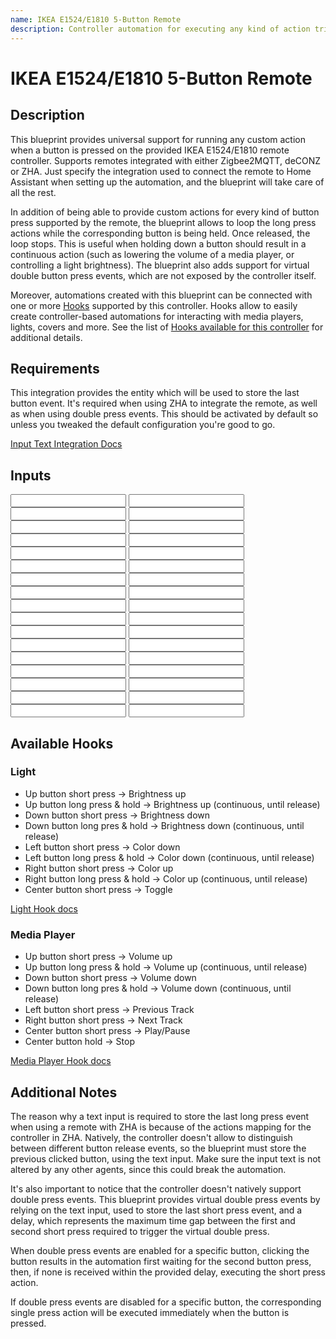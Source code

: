 ```yaml
---
name: IKEA E1524/E1810 5-Button Remote
description: Controller automation for executing any kind of action triggered by an IKEA E1524/E1810 5-Button remote remote controller. Allows to optionally loop an action on a button long press. Supports Zigbee2MQTT, deCONZ, ZHA.
---
```


# IKEA E1524/E1810 5-Button Remote

## Description

This blueprint provides universal support for running any custom action when a button is pressed on the provided IKEA E1524/E1810 remote controller. Supports remotes integrated with either Zigbee2MQTT, deCONZ or ZHA. Just specify the integration used to connect the remote to Home Assistant when setting up the automation, and the blueprint will take care of all the rest.

In addition of being able to provide custom actions for every kind of button press supported by the remote, the blueprint allows to loop the long press actions while the corresponding button is being held. Once released, the loop stops. This is useful when holding down a button should result in a continuous action (such as lowering the volume of a media player, or controlling a light brightness).
The blueprint also adds support for virtual double button press events, which are not exposed by the controller itself.

Moreover, automations created with this blueprint can be connected with one or more [Hooks](https://epmatt.github.io/awesome-ha-blueprints/blueprints/hooks) supported by this controller.
Hooks allow to easily create controller-based automations for interacting with media players, lights, covers and more. See the list of [Hooks available for this controller](https://epmatt.github.io/awesome-ha-blueprints/blueprints/controllers/ikea_e1524_e1810#available-hooks) for additional details.

## Requirements

<Requirement
 id='zigbee2mqtt'
 />
<Requirement
 id='zha'
 />
<Requirement
 id='deconz'
 />
<Requirement
 name='Input Text Integration'
 required='ZHA, double press action'>
 This integration provides the entity which will be used to store the last button event. It's required when using ZHA to integrate the remote, as well as when using double press events. This should be activated by default so unless you tweaked the default configuration you're good to go.

[Input Text Integration Docs](https://www.home-assistant.io/integrations/input_text/)
</Requirement>

## Inputs

<Input
 name='Integration'
 description='Integration used for connecting the remote with Home Assistant. Type "Zigbee2MQTT", "deCONZ" or "ZHA".'
 selector='select'
 required
 />
<Input
 name='Remote'
 description='The IKEA remote to use for the automation. Choose a value only if the remote is integrated with deCONZ or ZHA.'
 selector='device'
 required='ZHA, deCONZ'
 />
<Input
 name='Remote Action Sensor'
 description='The action sensor of the IKEA remote to use for the automation. Choose a value only if the remote is integrated with Zigbee2MQTT.'
 selector='entity'
 required='Zigbee2MQTT'
 />
<Input
 name='Left button - short press'
 description='Action to run on short left button press.'
 selector='action'
 />
<Input
 name='Left button - double press'
 description='Action to run on double left button press.'
 selector='action'
 />
<Input
 name='Left button - short press'
 description='Action to run on short left button press.'
 selector='action'
 />
<Input
 name='Left button - long press'
 description='Action to run on long left button press.'
 selector='action'
 />
<Input
 name='Left button - release after long press'
 description='Action to run on left button release after a long press.'
 selector='action'
 />
<Input
 name='Right button - short press'
 description='Action to run on short right button press.'
 selector='action'
 />
<Input
 name='Right button - double press'
 description='Action to run on double right button press.'
 selector='action'
 />
<Input
 name='Right button - long press'
 description='Action to run on long right button press.'
 selector='action'
 />
<Input
 name='Right button - release after long press'
 description='Action to run on right button release after a long press.'
 selector='action'
 />
<Input
 name='Up button - short press'
 description='Action to run on short up button press.'
 selector='action'
 />
<Input
 name='Up button - double press'
 description='Action to run on double up button press.'
 selector='action'
 />
<Input
 name='Up button - long press'
 description='Action to run on long up button press.'
 selector='action'
 />
<Input
 name='Up button - release after long press'
 description='Action to run on up button release after a long press.'
 selector='action'
 />
<Input
 name='Down button - short press'
 description='Action to run on short down button press.'
 selector='action'
 />
<Input
 name='Down button - double press'
 description='Action to run on double down button press.'
 selector='action'
 />
<Input
 name='Down button - long press'
 description='Action to run on long down button press.'
 selector='action'
 />
<Input
 name='Down button - release after long press'
 description='Action to run on down button release after a long press.'
 selector='action'
 />
<Input
 name='Center button - short press'
 description='Action to run on short center button press.'
 selector='action'
 />
<Input
 name='Center button - double press'
 description='Action to run on double center button press.'
 selector='action'
 />
<Input
 name='Center button - long press'
 description='Action to run on long center button press.'
 selector='action'
 />
<Input
 name='Long left button press - loop until release'
 description='Boolean to indicate whether to loop the action until the button is released.'
 selector='boolean'
 />
<Input
 name='Long right button press - loop until release'
 description='Boolean to indicate whether to loop the action until the button is released.'
 selector='boolean'
 />
<Input
 name='Long up button press - loop until release'
 description='Boolean to indicate whether to loop the action until the button is released.'
 selector='boolean'
 />
<Input
 name='Long down button press - loop until release'
 description='Boolean to indicate whether to loop the action until the button is released.'
 selector='boolean'
 />
<Input
 name='Expose left button double press event'
 description='Choose whether or not to expose the virtual double press event.'
 selector='boolean'
 />
<Input
 name='Expose right button double press event'
 description='Choose whether or not to expose the virtual double press event.'
 selector='boolean'
 />
<Input
 name='Expose up button double press event'
 description='Choose whether or not to expose the virtual double press event.'
 selector='boolean'
 />
<Input
 name='Expose down button double press event'
 description='Choose whether or not to expose the virtual double press event.'
 selector='boolean'
 />
<Input
 name='Expose center button double press event'
 description='Choose whether or not to expose the virtual double press event.'
 selector='boolean'
 />
<Input
 name='Helper - Last Press Event'
 description='Input Text used to store the last press event. See docs for more. Provide an entity only if the remote is integrated with ZHA or if you are using a double press action.'
 selector='entity'
 required='ZHA, double press action'
 />
<Input
 name='Helper - Double Press delay'
 description='Max delay between the first and the second button press for the double press event. Provide a value only if you are using a double press action. Increase this value if you notice that the double press action is not triggered properly.'
 selector='number'
 />

## Available Hooks

### Light

- Up button short press -> Brightness up
- Up button long press & hold -> Brightness up (continuous, until release)
- Down button short press -> Brightness down
- Down button long pres & hold -> Brightness down (continuous, until release)
- Left button short press -> Color down
- Left button long press & hold -> Color down (continuous, until release)
- Right button short press -> Color up
- Right button long press & hold -> Color up (continuous, until release)
- Center button short press -> Toggle

[Light Hook docs](https://epmatt.github.io/awesome-ha-blueprints/blueprints/hooks/light)

### Media Player

- Up button short press -> Volume up
- Up button long press & hold -> Volume up (continuous, until release)
- Down button short press -> Volume down
- Down button long pres & hold -> Volume down (continuous, until release)
- Left button short press -> Previous Track
- Right button short press -> Next Track
- Center button short press -> Play/Pause
- Center button hold -> Stop

[Media Player Hook docs](https://epmatt.github.io/awesome-ha-blueprints/blueprints/hooks/media_player)

## Additional Notes

The reason why a text input is required to store the last long press event when using a remote with ZHA is because of the actions mapping for the controller in ZHA. Natively, the controller doesn't allow to distinguish between different button release events, so the blueprint must store the previous clicked button, using the text input. Make sure the input text is not altered by any other agents, since this could break the automation.

It's also important to notice that the controller doesn't natively support double press events. This blueprint provides virtual double press events by relying on the text input, used to store the last short press event, and a delay, which represents the maximum time gap between the first and second short press required to trigger the virtual double press.

When double press events are enabled for a specific button, clicking the button results in the automation first waiting for the second button press, then, if none is received within the provided delay, executing the short press action.

If double press events are disabled for a specific button, the corresponding single press action will be executed immediately when the button is pressed.
